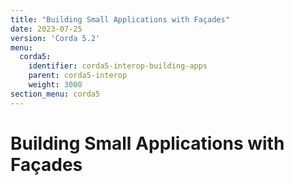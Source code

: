 ```yaml
---
title: "Building Small Applications with Façades"
date: 2023-07-25
version: 'Corda 5.2'
menu:
  corda5:
    identifier: corda5-interop-building-apps
    parent: corda5-interop
    weight: 3000
section_menu: corda5
---
```


# Building Small Applications with Façades
